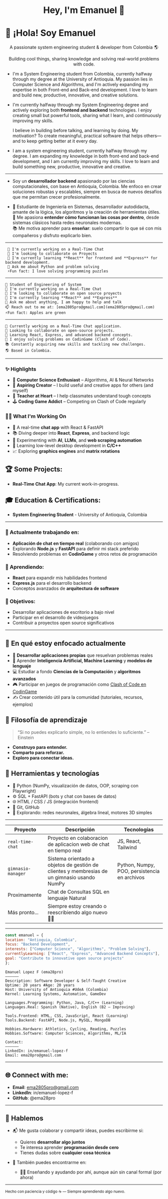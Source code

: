 <h1 align="center">Hey, I'm Emanuel 👋</h1>

# 👋 ¡Hola! Soy Emanuel

<p align="center">A passionate system engineering student & developer from Colombia 🌎</p>
<p align="center">Building cool things, sharing knowledge and solving real-world problems with code.</p>


- I'm a System Engineering student from Colombia, currently halfway through my degree at the University of Antioquia. My passion lies in Computer Science and Algorithms, and I'm actively expanding my expertise in both Front-end and Back-end development. I love to learn and build new, productive, innovative, and creative solutions.

- I'm currently halfway through my System Engineering degree and actively exploring both **frontend and backend** technologies. I enjoy creating small but powerful tools, sharing what I learn, and continuously improving my skills.

    I believe in building before talking, and learning by doing. My motivation? To create meaningful, practical software that helps others—and to keep getting better at it every day.

- I am a system engineering student, currently halfway through my degree. I am expanding my knowledge in both front-end and back-end development, and I am currently improving my skills. I love to learn and build something new, productive, innovative and creative.

---

- Soy un **desarrollador backend** apasionado por las ciencias computacionales, con base en Antioquia, Colombia. Me enfoco en crear soluciones robustas y escalables, siempre en busca de nuevos desafíos que me permitan crecer profesionalmente.

- 🎯 Estudiante de Ingeniería en Sistemas, desarrollador autodidacta, amante de la lógica, los algoritmos y la creación de herramientas útiles.  
    🧠 Me apasiona **entender cómo funcionan las cosas por dentro**, desde sistemas clásicos hasta redes neuronales modernas.  
    📚 Me motiva aprender para **enseñar**: suelo compartir lo que sé con mis compañeros y disfruto explicarlo bien.

---
     🔭 I'm currently working on a Real-Time Chat
     🤝 I'm looking to collaborate on Proyects
     🌱 I'm currently learning **React** for frontend and **Express** for backend development.
     💬 Ask me about Python and problem solving
     ⚡Fun fact: I love solving programming puzzles
---
    📗 Student of Engineering of System
    🔭 I'm currently working on a Real-Time Chat
    🤝 I'm looking to collaborate on open source proyects
    🌱 I'm currently learning **React** and **Express**
    💬 Ask me about anything, I am happy to help and talk
    📫 Reach out to me at: [ema2805pro@gmail.com](ema2805pro@gmail.com)
    ⚡Fun fact: Apples are green
---
    🔭 Currently working on a Real-Time Chat application.
    🤝 Looking to collaborate on open-source projects.
    🌱 Learning React, Express, and advanced backend concepts.
    🧠 I enjoy solving problems on CodinGame (Clash of Code).
    📚 Constantly acquiring new skills and tackling new challenges.
    🌎 Based in Colombia.
---

### ✨ Highlights

- 🧠 **Computer Science Enthusiast** – Algorithms, AI & Neural Networks
- 🚀 **Aspiring Creator** – I build useful and creative apps for others (and myself)
- 💬 **Teacher at Heart** – I help classmates understand tough concepts
- 🕹 **Coding Game Addict** – Competing on Clash of Code regularly

### 👨‍💻 What I'm Working On

- 💬 A real-time **chat app** with React & FastAPI  
- 📚 Diving deeper into **React**, **Express**, and backend logic  
- 🧪 Experimenting with **AI**, **LLMs**, and **web scraping automation**  
- 🎯 Learning low-level desktop development in **C/C++**  
- 📈 Exploring **graphics engines** and **matrix rotations**  

## 🏆 Some Projects:

* **Real-Time Chat App**: My current work-in-progress.

## 🎓 Education & Certifications:

* **System Engineering Student** - University of Antioquia, Colombia

---

### 🔭 Actualmente trabajando en:
- **Aplicación de chat en tiempo real** (colaborando con amigos)
- Explorando **Node.js** y **FastAPI** para definir mi stack preferido
- Resolviendo problemas en **CodinGame** y otros retos de programación

### 🌱 Aprendiendo:
- **React** para expandir mis habilidades frontend
- **Express.js** para el desarrollo backend
- Conceptos avanzados de **arquitectura de software**

### 🎯 Objetivos:
- Desarrollar aplicaciones de escritorio a bajo nivel
- Participar en el desarrollo de videojuegos
- Contribuir a proyectos open source significativos

---

## 🚀 En qué estoy enfocado actualmente

- 🧩 **Desarrollar aplicaciones propias** que resuelvan problemas reales  
- 🧠 Aprender **Inteligencia Artificial, Machine Learning** y **modelos de lenguaje**  
- 💻 Estudiar a fondo **Ciencias de la Computación** y **algoritmos avanzados**  
- 🎮 Participar en juegos de programación como [Clash of Code en CodinGame](https://www.codingame.com/profile/)  
- ✍️ Crear contenido útil para la comunidad (tutoriales, recursos, ejemplos)

## 🧠 Filosofía de aprendizaje

> “Si no puedes explicarlo simple, no lo entiendes lo suficiente.” – Einstein

- **Construyo para entender.**  
- **Comparto para reforzar.**  
- **Exploro para conectar ideas.**

## 🧰 Herramientas y tecnologías
<!-- Ya tienes una sección de lenguajes, así que aquí irían herramientas más específicas o poco comunes -->
- 🐍 Python (NumPy, visualización de datos, OOP, scraping con Playwright)
- ⚙️ SQL + FastAPI (bots y chat con bases de datos)
- 🌐 HTML / CSS / JS (integración frontend)
- 🧪 Git, GitHub
- 🧠 Explorando: redes neuronales, álgebra lineal, motores 3D simples

---

| Proyecto | Descripción | Tecnologías |
|---------|-------------|-------------|
| `real-time-chat` | Proyecto en colaboracion de aplicacion web de chat en tiempo real | JS, React, Tailwind |
| `gimnasio-manager` | Sistema orientado a objetos de gestión de clientes y membresias de un gimnasio usando NumPy | Python, Numpy, POO, persistencia en archivos |
| Proximamente | Chat de Consultas SQL en lenguaje Natural | |
| Más pronto... | Siempre estoy creando o reescribiendo algo nuevo 👨‍💻 | |

---

```javascript
const emanuel = {
location: "Antioquia, Colombia",
focus: "Backend Development",
interests: ["Computer Science", "Algorithms", "Problem Solving"],
currentlyLearning: ["React", "Express", "Advanced Backend Concepts"],
goal: "Contribute to innovative open source projects"
};
```

```
Emanuel Lopez F (ema28pro)
——————
Description: Software Developer & Self-Taught Creative
Uptime: 20 years #Age: 20 years
Host: University of Antioquia #UdeA (Colombia)
Kernel: Learning Systems, Automation, GameDev

Languages.Programming: Python, Java, C/C++ (Learning)
Languages.Real: Spanish (Native), English (B2 – Improving)

Tools.Frontend: HTML, CSS, JavaScript, React (Learning)
Tools.Backend: FastAPI, Node.js, MySQL, MongoDB

Hobbies.Hardware: Athletics, Cycling, Reading, Puzzles
Hobbies.Software: Computer Sciences, Algorithms, ML/IA

Contact:
——————
LinkedIn: in/emanuel-lopez-f
Email: ema28pro@gmail.com
```

---

## 🌐 Connect with me:

* **Email**: ema2805pro@gmail.com
* **LinkedIn**: in/emanuel-lopez-f
* **GitHub**: @ema28pro

---

## 🤝 Hablemos

- 📬 Me gusta colaborar y compartir ideas, puedes escribirme si:
  - Quieres **desarrollar algo juntos**
  - Te interesa aprender **programación desde cero**
  - Tienes dudas sobre **cualquier cosa técnica**

- 📌 También puedes encontrarme en:
  - 👨‍🏫 Enseñando y ayudando por ahí, aunque aún sin canal formal (por ahora)

---

<sub align="center">Hecho con paciencia y código ☕ — Siempre aprendiendo algo nuevo.</sub>
